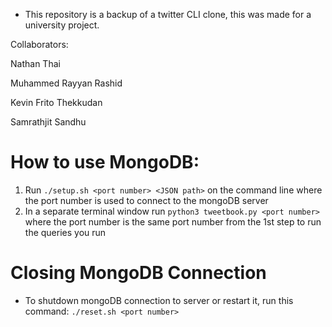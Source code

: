 * This repository is a backup of a twitter CLI clone, this was made for a university project.

Collaborators:

  Nathan Thai
  
  Muhammed Rayyan Rashid  

  Kevin Frito Thekkudan
  
  Samrathjit Sandhu

# How to use MongoDB:
1. Run `./setup.sh <port number> <JSON path>` on the command line where the port number is used to connect to the mongoDB server
2. In a separate terminal window run `python3 tweetbook.py <port number>` where the port number is the same port number from the 1st step to run the queries you run

# Closing MongoDB Connection
- To shutdown mongoDB connection to server or restart it, run this command:
    `./reset.sh <port number>`
